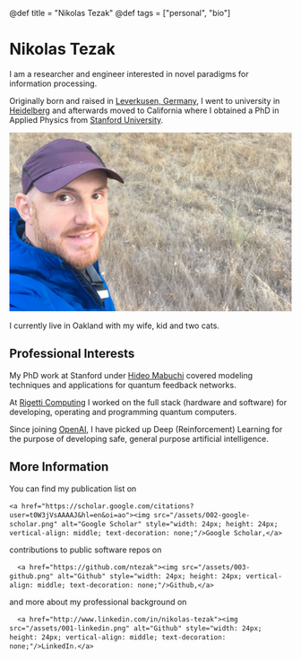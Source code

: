 @def title = "Nikolas Tezak"
@def tags = ["personal", "bio"]

# Nikolas Tezak

I am a researcher and engineer interested in novel paradigms for information processing. 

Originally born and raised in [Leverkusen, Germany](https://en.wikipedia.org/wiki/Leverkusen), I went to university in [Heidelberg](https://en.wikipedia.org/wiki/Heidelberg) and afterwards moved to California where I obtained a PhD in Applied Physics from [Stanford University](https://www.stanford.edu/).

![This is me](/assets/camping.png)

I currently live in Oakland with my wife, kid and two cats.

<!-- \tableofcontents  you can use \toc as well -->


## Professional Interests

My PhD work at Stanford under [Hideo Mabuchi](https://mabuchilab.org) covered modeling techniques and applications for quantum feedback networks.

At [Rigetti Computing](https://rigetti.com) I worked on the full stack (hardware and software) for developing, operating and programming quantum computers.

Since joining [OpenAI](https://openai.com), I have picked up Deep (Reinforcement) Learning for the purpose of developing safe, general purpose artificial intelligence.

## More Information
You can find my publication list on 
~~~
<a href="https://scholar.google.com/citations?user=t0W3jVsAAAAJ&hl=en&oi=ao"><img src="/assets/002-google-scholar.png" alt="Google Scholar" style="width: 24px; height: 24px; vertical-align: middle; text-decoration: none;"/>Google Scholar,</a>
~~~
contributions to public software repos on 
~~~
  <a href="https://github.com/ntezak"><img src="/assets/003-github.png" alt="Github" style="width: 24px; height: 24px; vertical-align: middle; text-decoration: none;"/>Github,</a>
~~~
and more about my professional background on
~~~
  <a href="http://www.linkedin.com/in/nikolas-tezak"><img src="/assets/001-linkedin.png" alt="Github" style="width: 24px; height: 24px; vertical-align: middle; text-decoration: none;"/>LinkedIn.</a>
~~~
<!-- ![Google Scholar](/assets/002-google-scholar.svg)
![Google Scholar](/assets/002-google-scholar.svg)
![Google Scholar](/assets/002-google-scholar.svg) -->